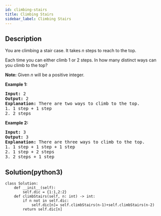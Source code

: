 ```yaml
---
id: climbing-stairs
title: Climbing Stairs
sidebar_label: Climbing Stairs
---
```

## Description
<div class="description">
<p>You are climbing a stair case. It takes <em>n</em> steps to reach to the top.</p>

<p>Each time you can either climb 1 or 2 steps. In how many distinct ways can you climb to the top?</p>

<p><strong>Note:</strong> Given <em>n</em> will be a positive integer.</p>

<p><strong>Example 1:</strong></p>

<pre>
<strong>Input:</strong> 2
<strong>Output:</strong> 2
<strong>Explanation:</strong> There are two ways to climb to the top.
1. 1 step + 1 step
2. 2 steps
</pre>

<p><strong>Example 2:</strong></p>

<pre>
<strong>Input:</strong> 3
<strong>Output:</strong> 3
<strong>Explanation:</strong> There are three ways to climb to the top.
1. 1 step + 1 step + 1 step
2. 1 step + 2 steps
3. 2 steps + 1 step
</pre>

</div>

## Solution(python3)
```python3
class Solution:
    def __init__(self):
        self.dic = {1:1,2:2}
    def climbStairs(self, n: int) -> int:
        if n not in self.dic:
            self.dic[n]= self.climbStairs(n-1)+self.climbStairs(n-2)
        return self.dic[n]
```